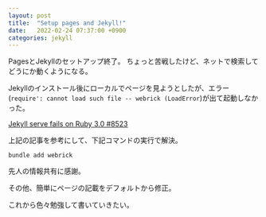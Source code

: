 ```yaml
---
layout: post
title:  "Setup pages and Jekyll!"
date:   2022-02-24 07:37:00 +0900
categories: jekyll
---
```

PagesとJekyllのセットアップ終了。
ちょっと苦戦したけど、ネットで検索してどうにか動くようになる。

Jekyllのインストール後にローカルでページを見ようとしたが、エラー(`require': cannot load such file -- webrick (LoadError`)が出て起動しなかった。

[ Jekyll serve fails on Ruby 3.0 #8523 ][jekyll-repo]

上記の記事を参考にして、下記コマンドの実行で解決。

`bundle add webrick`

先人の情報共有に感謝。

その他、簡単にページの記載をデフォルトから修正。

これから色々勉強して書いていきたい。

[jekyll-repo]:https://github.com/jekyll/jekyll/issues/8523

